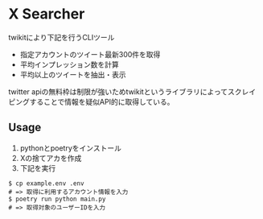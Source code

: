 # X Searcher

twikitにより下記を行うCLIツール
- 指定アカウントのツイート最新300件を取得
- 平均インプレッション数を計算
- 平均以上のツイートを抽出・表示

twitter apiの無料枠は制限が強いためtwikitというライブラリによってスクレイピングすることで情報を疑似API的に取得している。

## Usage

1. pythonとpoetryをインストール
2. Xの捨てアカを作成
3. 下記を実行

```
$ cp example.env .env
# => 取得に利用するアカウント情報を入力
$ poetry run python main.py
# => 取得対象のユーザーIDを入力
```
